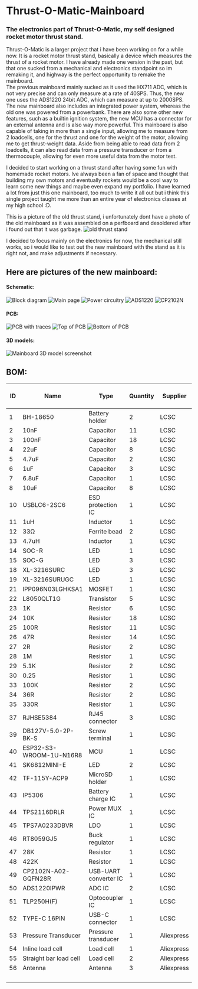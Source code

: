 # Thrust-O-Matic-Mainboard
### The electronics part of Thrust-O-Matic, my self designed rocket motor thrust stand.

Thrust-O-Matic is a larger project that i have been working on for a while now. It is a rocket motor thrust stand, basically a device which measures the thrust of a rocket motor. I have already made one version in the past, but that one sucked from a mechanical and electronics standpoint so im remaking it, and highway is the perfect opportunity to remake the mainboard.    
The previous mainboard mainly sucked as it used the HX711 ADC, which is not very precise and can only measure at a rate of 40SPS. Thus, the new one uses the ADS1220 24bit ADC, which can measure at up to 2000SPS. The new mainboard also includes an integrated power system, whereas the old one was powered from a powerbank. There are also some other new features, such as a builtin ignition system, the new MCU has a connector for an external antenna and is also way more powerful. This mainboard is also capable of taking in more than a single input, allowing me to measure from 2 loadcells, one for the thrust and one for the weight of the motor, allowing me to get thrust-weight data. Aside from being able to read data from 2 loadcells, it can also read data from a pressure transducer or from a thermocouple, allowing for even more useful data from the motor test. 

I decided to start working on a thrust stand after having some fun with homemade rocket motors. Ive always been a fan of space and thought that building my own motors and eventually rockets would be a cool way to learn some new things and maybe even expand my portfolio.
I have learned a lot from just this one mainboard, too much to write it all out but i think this single project taught me more than an entire year of electronics classes at my high school :D.

This is a picture of the old thrust stand, i unfortunately dont have a photo of the old mainboard as it was assembled on a perfboard and desoldered after i found out that it was garbage.
![old thrust stand](https://hc-cdn.hel1.your-objectstorage.com/s/v3/ae0e8bdd0c780d0fc52b63db5fc21e555bb107a2__6834904f-97b1-41bf-aac8-9e7f33345997_.png)

I decided to focus mainly on the electronics for now, the mechanical still works, so i would like to test out the new mainboard with the stand as it is right not, and make adjustments if necessary.

## Here are pictures of the new mainboard:
#### Schematic:
![Block diagram](https://hc-cdn.hel1.your-objectstorage.com/s/v3/4b502bc708e1614828be4b232de070ce74f9b96d_block_diagram.png)
![Main page](https://hc-cdn.hel1.your-objectstorage.com/s/v3/60cdd45455bd58645dfdf74b1b526ae63e55e011_main.png)
![Power circuitry](https://hc-cdn.hel1.your-objectstorage.com/s/v3/d6586d132afe4d29a1d983518da83fb4230b0e9e_power.png)
![ADS1220](https://hc-cdn.hel1.your-objectstorage.com/s/v3/3fec5f4a6a08f49980534a8b6b5413debc64ff9b_ads1220.png)
![CP2102N](https://hc-cdn.hel1.your-objectstorage.com/s/v3/8633352242ec5d8324485c9245d4cbfaf0765b22_cp2102n-usb-uart.png)
#### PCB:
![PCB with traces](https://hc-cdn.hel1.your-objectstorage.com/s/v3/ea1b65845fff8ced3dd19381e23f711a569c062f_pcb_pcb_tom-v2-mainboard_2025-08-01.png)
![Top of PCB](https://hc-cdn.hel1.your-objectstorage.com/s/v3/64164418b17455f1309fc3230a8da3806a8d95ab__643faf9b-2b64-47f4-80fe-64063634651a_.png)
![Bottom of PCB](https://hc-cdn.hel1.your-objectstorage.com/s/v3/51434b93a5403e2a916ccb267e0ea6e692266f19__e497413a-f775-4170-831a-1d38b79d7c98_.png)
#### 3D models:
![Mainboard 3D model screenshot](https://hc-cdn.hel1.your-objectstorage.com/s/v3/d47cf0837bba7d3b9cd2c3ce79ec2b9803197f51__a5b85fed-d504-4bf3-8373-a334b7def38a_.png)

## BOM:

| ID  | Name                       | Type                    | Quantity | Supplier    | Unit Price | Price per pack |
|-----|----------------------------|-------------------------|----------|-------------|------------|----------------|
| 1   | BH-18650                  | Battery holder          | 2        | LCSC        | 1.24       | 2.24           |
| 2   | 10nF                      | Capacitor               | 11       | LCSC        | 0.024      | 0.22           |
| 3   | 100nF                     | Capacitor               | 18       | LCSC        | 0.243      | 0.27           |
| 4   | 22uF                      | Capacitor               | 8        | LCSC        | 0.36       | 0.45           |
| 5   | 4.7uF                     | Capacitor               | 2        | LCSC        | 0.068      | 0.34           |
| 6   | 1uF                       | Capacitor               | 3        | LCSC        | 0.06       | 0.2            |
| 7   | 6.8uF                     | Capacitor               | 1        | LCSC        | 0.053      | 0.53           |
| 8   | 10uF                      | Capacitor               | 8        | LCSC        | 0.272      | 0.34           |
| 10  | USBLC6-2SC6               | ESD protection IC       | 1        | LCSC        | 0.111      | 0.55           |
| 11  | 1uH                       | Inductor                | 1        | LCSC        | 0.915      | 0.915          |
| 12  | 33Ω                       | Ferrite bead            | 2        | LCSC        | 0.08       | 0.8            |
| 13  | 4.7uH                     | Inductor                | 1        | LCSC        | 1.034      | 1.034          |
| 14  | SOC-R                     | LED                     | 1        | LCSC        | 0.021      | 0.31           |
| 15  | SOC-G                     | LED                     | 3        | LCSC        | 0.023      | 0.43           |
| 18  | XL-3216SURC               | LED                     | 3        | LCSC        | 0.064      | 0.42           |
| 19  | XL-3216SURUGC             | LED                     | 1        | LCSC        | 0.009      | 0.67           |
| 21  | IPP096N03LGHKSA1          | MOSFET                  | 1        | LCSC        | 0.364      | 0.364          |
| 22  | L8050QLT1G                | Transistor              | 5        | LCSC        | 0.037      | 0.73           |
| 23  | 1K                        | Resistor                | 6        | LCSC        | 0.022      | 0.36           |
| 24  | 10K                       | Resistor                | 18       | LCSC        | 0.054      | 0.31           |
| 25  | 100R                      | Resistor                | 11       | LCSC        | 0.03       | 0.28           |
| 26  | 47R                       | Resistor                | 14       | LCSC        | 0.035      | 0.25           |
| 27  | 2R                        | Resistor                | 2        | LCSC        | 0.008      | 0.38           |
| 28  | 1M                        | Resistor                | 1        | LCSC        | 0.002      | 0.21           |
| 29  | 5.1K                      | Resistor                | 2        | LCSC        | 0.006      | 0.29           |
| 30  | 0.25                      | Resistor                | 1        | LCSC        | 0.005      | 0.23           |
| 33  | 100K                      | Resistor                | 2        | LCSC        | 0.12       | 0.59           |
| 34  | 36R                       | Resistor                | 2        | LCSC        | 0.006      | 0.29           |
| 35  | 330R                      | Resistor                | 1        | LCSC        | 0.003      | 0.29           |
| 37  | RJHSE5384                 | RJ45 connector          | 3        | LCSC        | 1.531      | 1.531          |
| 39  | DB127V-5.0-2P-BK-S        | Screw terminal          | 1        | LCSC        | 0.193      | 0.85           |
| 40  | ESP32-S3-WROOM-1U-N16R8   | MCU                     | 1        | LCSC        | 5.665      | 5.66           |
| 41  | SK6812MINI-E              | LED                     | 2        | LCSC        | 0.074      | 0.37           |
| 42  | TF-115Y-ACP9              | MicroSD holder          | 1        | LCSC        | 0.051      | 0.24           |
| 43  | IP5306                    | Battery charge IC       | 1        | LCSC        | 0.27       | 1.37           |
| 44  | TPS2116DRLR               | Power MUX IC            | 1        | LCSC        | 0.505      | 0.505          |
| 45  | TPS7A0233DBVR             | LDO                     | 1        | LCSC        | 0.453      | 0.453          |
| 46  | RT8059GJ5                 | Buck regulator          | 1        | LCSC        | 0.118      | 0.59           |
| 47  | 28K                       | Resistor                | 1        | LCSC        | 0.053      | 0.53           |
| 48  | 422K                      | Resistor                | 1        | LCSC        | 0.005      | 0.05           |
| 49  | CP2102N-A02-GQFN28R       | USB-UART converter IC   | 1        | LCSC        | 1.63       | 1.63           |
| 50  | ADS1220IPWR               | ADC IC                  | 2        | LCSC        | 2.138      | 2.138          |
| 51  | TLP250H(F)                | Optocoupler IC          | 1        | LCSC        | 1.255      | 1.255          |
| 52  | TYPE-C 16PIN              | USB-C connector         | 1        | LCSC        | 0.058      | 0.55           |
| 53  | Pressure Transducer       | Pressure transducer     | 1        | Aliexpress  | 16.26      | 17.26          |
| 54  | Inline load cell          | Load cell               | 1        | Aliexpress  | 32.5       | 33.5           |
| 55  | Straight bar load cell    | Load cell               | 2        | Aliexpress  | 2          | 3              |
| 56  | Antenna                   | Antenna                 | 3        | Aliexpress  | 2          | 3              |
|     |                           |                         |          |             | **Total**  | **88.775**     |
